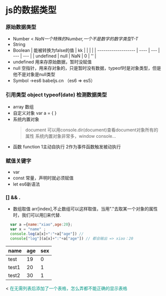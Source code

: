 # js的数据类型
### 原始数据类型
* Number
< *NaN一个特殊的Number,一个不是数字的数字类型T-T*
* String
* Boolean
| 能被转换为false的值 | kk   |     |     |     |
| ------------------- | ---- | --- | --- | --- |
| undefined           | null | NaN | 0   | ''  |
* undefined 用来存原始数据，暂时没赋值
* null 空指针，用来存对象的，只是暂时没有数据，typeof时是对象类型，但是他不是对象是null类型
* Symbol ->es6   babeljs.cn （es6 => es5）

### 引用类型 object   typeof(date) 检测数据类型
* array 数组
* 自定义对象 var a = { }
* 系统内置对象
  > document 可以用console.dir(document)查看document对象所有的属性
  > 系统内置对象非常多，window  console...
* 函数 function  1主动自执行  2作为事件函数触发被动执行  

### 赋值关键字
* var
* const 常量，声明时就必须赋值
* let es6新语法

### [] && .
* 数组取值 arr[index],不止数组可以这样取值，当用"."去取某一个对象的属性时，我们可以用[]来代替.
>
  ```javascript
    var a ={name:"xiao",age:20};
    var x = "name" ;
    console.log(a[x]+":"+a["age"]) //
    console["log"](a[x]+":"+a["age"]) // 都会输出 => xiao：20
  ```
| name  | age | sex |
| ----- | --- | --- |
| test  | 19  | 0   |
| test1 | 20  | 1   |
| test2 | 30  | 1   |
< <font color="#009685">在无需列表后添加了一个表格，怎么弄都不能正确的显示表格</font>
